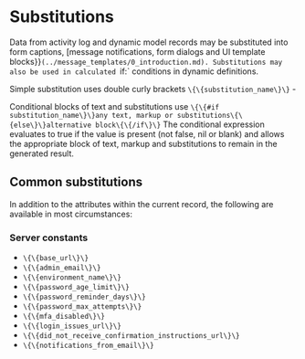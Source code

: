 # Substitutions

Data from activity log and dynamic model records may be substituted into form captions, [message notifications, form dialogs and UI template blocks\}\}`(../message_templates/0_introduction.md).
Substitutions may also be used in calculated `if:` conditions in dynamic definitions.

Simple substitution uses double curly brackets `\{\{substitution_name\}\}` -

Conditional blocks of text and substitutions use `\{\{#if substitution_name\}\}any text, markup or substitutions\{\{else\}\}alternative block\{\{/if\}\}`
The conditional expression evaluates to true if the value is present (not false, nil or blank) and allows the appropriate block of text, markup and
substitutions to remain in the generated result.

## Common substitutions

In addition to the attributes within the current record, the following are available in most circumstances:

### Server constants

- `\{\{base_url\}\}`
- `\{\{admin_email\}\}`
- `\{\{environment_name\}\}`
- `\{\{password_age_limit\}\}`
- `\{\{password_reminder_days\}\}`
- `\{\{password_max_attempts\}\}`
- `\{\{mfa_disabled\}\}`
- `\{\{login_issues_url\}\}`
- `\{\{did_not_receive_confirmation_instructions_url\}\}`
- `\{\{notifications_from_email\}\}`
